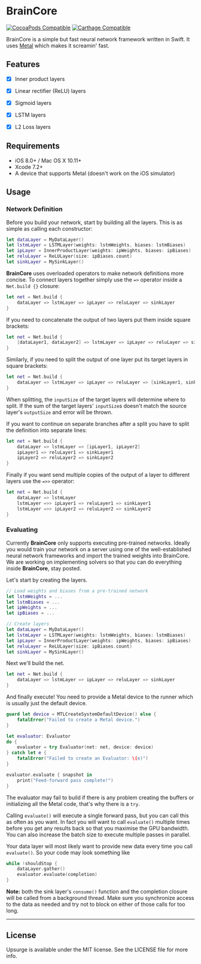 # BrainCore

[![CocoaPods Compatible](https://img.shields.io/cocoapods/v/BrainCore.svg)](https://img.shields.io/cocoapods/v/BrainCore.svg)
[![Carthage Compatible](https://img.shields.io/badge/Carthage-compatible-4BC51D.svg?style=flat)](https://github.com/Carthage/Carthage)

BrainCore is a simple but fast neural network framework written in Swift. It uses [Metal](https://developer.apple.com/metal/) which makes it screamin' fast.


## Features

- [x] Inner product layers
- [x] Linear rectifier (ReLU) layers
- [x] Sigmoid layers
- [x] LSTM layers
- [x] L2 Loss layers


## Requirements

- iOS 8.0+ / Mac OS X 10.11+
- Xcode 7.2+
- A device that supports Metal (doesn't work on the iOS simulator)

## Usage

### Network Definition

Before you build your network, start by building all the layers. This is as simple as calling each constructor:

```swift
let dataLayer = MyDataLayer()
let lstmLayer = LSTMLayer(weights: lstmWeights, biases: lstmBiases)
let ipLayer = InnerProductLayer(weights: ipWeights, biases: ipBiases)
let reluLayer = ReLULayer(size: ipBiases.count)
let sinkLayer = MySinkLayer()
```

**BrainCore** uses overloaded operators to make network definitions more concise. To connect layers together simply use the `=>` operator inside a `Net.build {}` closure: 

```swift
let net = Net.build {
    dataLayer => lstmLayer => ipLayer => reluLayer => sinkLayer
}
```

If you need to concatenate the output of two layers put them inside square brackets:

```swift
let net = Net.build {
    [dataLayer1, dataLayer2] => lstmLayer => ipLayer => reluLayer => sinkLayer
}
```

Similarly, if you need to split the output of one layer put its target layers in square brackets:

```swift
let net = Net.build {
    dataLayer => lstmLayer => ipLayer => reluLayer => [sinkLayer1, sinkLayer2]
}
```

When splitting, the `inputSize` of the target layers will determine where to split. If the sum of the target layers' `inputSize`s doesn't match the source layer's `outputSize` and error will be thrown.


If you want to continue on separate branches after a split you have to split the definition into separate lines:
```swift
let net = Net.build {
    dataLayer => lstmLayer => [ipLayer1, ipLayer2]
    ipLayer1 => reluLayer1 => sinkLayer1
    ipLayer2 => reluLayer2 => sinkLayer2
}
```

Finally if you want send multiple copies of the output of a layer to different layers use the `=>>` operator:
```swift
let net = Net.build {
    dataLayer => lstmLayer
    lstmLayer =>> ipLayer1 => reluLayer1 => sinkLayer1
    lstmLayer =>> ipLayer2 => reluLayer2 => sinkLayer2
}
```

### Evaluating

Currently **BrainCore** only supports executing pre-trained networks. Ideally you would train your network on a server using one of the well-established neural network frameworks and import the trained weights into BrainCore. We are working on implementing solvers so that you can do everything inside **BrainCore**, stay posted.

Let's start by creating the layers.

```swift
// Load weights and biases from a pre-trained network
let lstmWeights = ...
let lstmBiases = ...
let ipWeights = ...
let ipBiases = ...

// Create layers
let dataLayer = MyDataLayer()
let lstmLayer = LSTMLayer(weights: lstmWeights, biases: lstmBiases)
let ipLayer = InnerProductLayer(weights: ipWeights, biases: ipBiases)
let reluLayer = ReLULayer(size: ipBiases.count)
let sinkLayer = MySinkLayer()
```

Next we'll build the net.

```swift
let net = Net.build {
    dataLayer => lstmLayer => ipLayer => reluLayer => sinkLayer
}
```

And finally execute! You need to provide a Metal device to the runner which is usually just the default device. 

```swift
guard let device = MTLCreateSystemDefaultDevice() else {
    fatalError("Failed to create a Metal device.")
}

let evaluator: Evaluator
do {
    evaluator = try Evaluator(net: net, device: device)
} catch let e {
    fatalError("Failed to create an Evaluator: \(e)")
}

evaluator.evaluate { snapshot in
    print("Feed-forward pass complete!")
}
```

The evaluator may fail to build if there is any problem creating the buffers or initializing all the Metal code, that's why there is a `try`.

Calling `evaluate()` will execute a single forward pass, but you can call this as often as you want. In fact you will want to call `evaluate()` multiple times before you get any results back so that you maximise the GPU bandwidth. You can also increase the batch size to execute multiple passes in parallel.

Your data layer will most likely want to provide new data every time you call `evaluate()`. So your code may look something like

```swift
while !shouldStop {
    dataLayer.gather()
    evaluator.evaluate(completion)
}
```

**Note:** both the sink layer's `consume()` function and the completion closure will be called from a background thread. Make sure you synchronize access to the data as needed and try not to block on either of those calls for too long.


---

## License

Upsurge is available under the MIT license. See the LICENSE file for more info.
